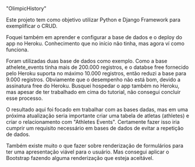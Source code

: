"OlimpicHistory" 

Este projeto tem como objetivo utilizar Python e Django Framework para exemplificar o CRUD.

Foquei também em aprender e configurar a base de dados e o deploy do app no Heroku. Conhecimento que no início não tinha, mas agora ví como funciona.

Foram utilizadas duas base de dados como exemplo. Como a base athelete_events tinha mais de 200.000 registros, e o databse free fornecido pelo Heroku suporta no máximo 10.000 registros, então reduzi a base para 9.000 registros. Obviamente que o desempenho não está bom, devido a assinatura free do Heroku. Busquei hospedar o app também no Heroku, mas apesar de ter trabalhado em cima do tutorial, não consegui concluir esse processo.

O resultado aqui foi focado em trabalhar com as bases dadas, mas em uma próxima atualização seria importante criar uma tabela de atletas (athletes) e criar o relacionamento com "Athletes Events". Certamente fazer isso iria cumprir um requisito necessário em bases de dados de evitar a repetição de dados.

Também existe muito o que fazer sobre renderização de formulários para ter uma apresentação viável para o usuário. Mas consegui aplicar o Bootstrap fazendo alguma renderização que esteja aceitável.


